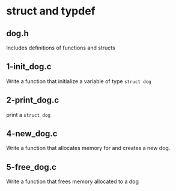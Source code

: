 # struct and typdef

## dog.h
Includes definitions of functions and structs

## 1-init_dog.c
Write a function that initialize a variable of type `struct dog`

## 2-print_dog.c
print a `struct dog`

## 4-new_dog.c
Write a function that allocates memory for and creates a new dog.

## 5-free_dog.c
Write a function that frees memory allocated to a dog
